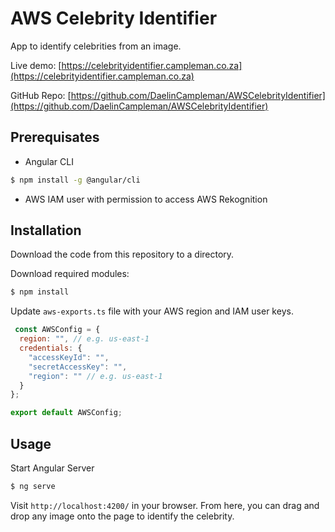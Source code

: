 # AWS Celebrity Identifier

App to identify celebrities from an image.

Live demo: [https://celebrityidentifier.campleman.co.za](https://celebrityidentifier.campleman.co.za)

GitHub Repo: [https://github.com/DaelinCampleman/AWSCelebrityIdentifier](https://github.com/DaelinCampleman/AWSCelebrityIdentifier)

## Prerequisates

- Angular CLI
```bash
$ npm install -g @angular/cli
```

- AWS IAM user with permission to access AWS Rekognition

## Installation

Download the code from this repository to a directory.

Download required modules:
```bash
$ npm install
```

Update `aws-exports.ts` file with your AWS region and IAM user keys.
```javascript
 const AWSConfig = {
  region: "", // e.g. us-east-1
  credentials: {
    "accessKeyId": "",
    "secretAccessKey": "",
    "region": "" // e.g. us-east-1
  }
};

export default AWSConfig;
```

## Usage

Start Angular Server
```bash
$ ng serve
```

Visit `http://localhost:4200/` in your browser.
From here, you can drag and drop any image onto the page to identify the celebrity.
